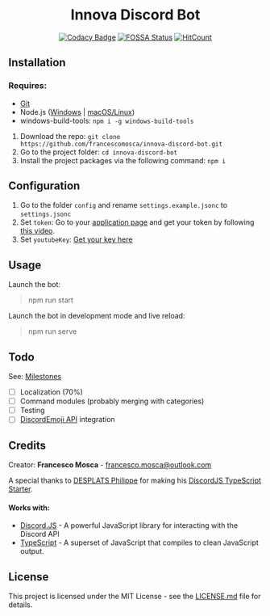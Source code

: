 <div align="center">
<h1>Innova Discord Bot</h1>

[![Codacy Badge](https://api.codacy.com/project/badge/Grade/f7f0b7f83d6041d299955b81b3bbe03b)](https://www.codacy.com/app/francescomosca/innova-discord-bot?utm_source=github.com&amp;utm_medium=referral&amp;utm_content=francescomosca/innova-discord-bot&amp;utm_campaign=Badge_Grade) [![FOSSA Status](https://app.fossa.io/api/projects/git%2Bgithub.com%2Ffrancescomosca%2Finnova-discord-bot.svg?type=shield)](https://app.fossa.io/projects/git%2Bgithub.com%2Ffrancescomosca%2Finnova-discord-bot?ref=badge_shield) [![HitCount](http://hits.dwyl.io/francescomosca/innova-discord-bot.svg)](http://hits.dwyl.io/francescomosca/innova-discord-bot) 
</div>

## Installation

### Requires:

- [Git](https://git-scm.com/downloads)
- Node.js ([Windows](https://nodejs.org/it/) | [macOS/Linux](https://github.com/nodesource/distributions/blob/master/README.md#installation-instructions))
- windows-build-tools: `npm i -g windows-build-tools` <!-- searching for another solution -->

1. Download the repo: `git clone https://github.com/francescomosca/innova-discord-bot.git`
2. Go to the project folder: `cd innova-discord-bot`
3. Install the project packages via the following command: `npm i`

## Configuration

1. Go to the folder `config` and rename `settings.example.jsonc` to `settings.jsonc`
2. Set `token`: Go to your [application page](https://discordapp.com/developers/applications/me) and get your token by following [this video](https://drive.google.com/file/d/1wZG_TBVfjQfj0CEYaRTzS60D-cbfeeYZ/view).
3. Set `youtubeKey`: [Get your key here](https://console.cloud.google.com/apis/library/youtube.googleapis.com)

## Usage

Launch the bot:
> npm run start

Launch the bot in development mode and live reload:
> npm run serve

## Todo

See: [Milestones](https://github.com/francescomosca/innova-discord-bot/milestones)

- [ ] Localization (70%)
- [ ] Command modules (probably merging with categories)
- [ ] Testing
- [ ] [DiscordEmoji API](https://discordemoji.com/bots) integration

## Credits

Creator: **Francesco Mosca** - <francesco.mosca@outlook.com> 

A special thanks to [DESPLATS Philippe](https://github.com/RedekProject/) for making his [DiscordJS TypeScript Starter](https://github.com/RedekProject/DiscordJS-TypeScript-Starter-Gulp).

#### Works with:
* [Discord.JS](https://github.com/discordjs/discord.js) - A powerful JavaScript library for interacting with the Discord API
* [TypeScript](https://github.com/Microsoft/TypeScript) - A superset of JavaScript that compiles to clean JavaScript output.

## License

This project is licensed under the MIT License - see the [LICENSE.md](https://github.com/francescomosca/innova-discord-bot/blob/dev/LICENSE) file for details.